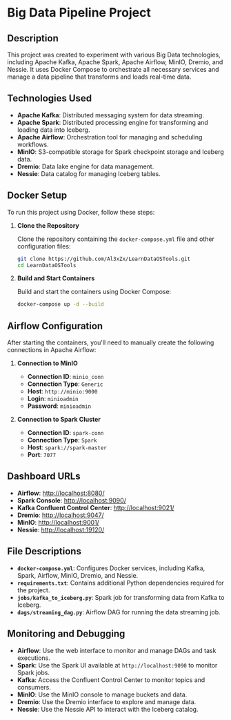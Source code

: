 # Big Data Pipeline Project

## Description

This project was created to experiment with various Big Data technologies, including Apache Kafka, Apache Spark, Apache Airflow, MinIO, Dremio, and Nessie. It uses Docker Compose to orchestrate all necessary services and manage a data pipeline that transforms and loads real-time data.

## Technologies Used

- **Apache Kafka**: Distributed messaging system for data streaming.
- **Apache Spark**: Distributed processing engine for transforming and loading data into Iceberg.
- **Apache Airflow**: Orchestration tool for managing and scheduling workflows.
- **MinIO**: S3-compatible storage for Spark checkpoint storage and Iceberg data.
- **Dremio**: Data lake engine for data management.
- **Nessie**: Data catalog for managing Iceberg tables.


## Docker Setup

To run this project using Docker, follow these steps:

1. **Clone the Repository**

   Clone the repository containing the `docker-compose.yml` file and other configuration files:

   ```bash
   git clone https://github.com/Al3xZx/LearnDataOSTools.git
   cd LearnDataOSTools
   ```
   
2. **Build and Start Containers**

    Build and start the containers using Docker Compose:

    ```bash
    docker-compose up -d --build
    ```
   
## Airflow Configuration

After starting the containers, you'll need to manually create the following connections in Apache Airflow:

1. **Connection to MinIO**

   - **Connection ID**: `minio_conn`
   - **Connection Type**: `Generic`
   - **Host**: `http://minio:9000`
   - **Login**: `minioadmin`
   - **Password**: `minioadmin`

2. **Connection to Spark Cluster**

   - **Connection ID**: `spark-conn`
   - **Connection Type**: `Spark`
   - **Host**: `spark://spark-master`
   - **Port**: `7077`

## Dashboard URLs

- **Airflow**: [http://localhost:8080/](http://localhost:8080/)
- **Spark Console**: [http://localhost:9090/](http://localhost:9090/)
- **Kafka Confluent Control Center**: [http://localhost:9021/](http://localhost:9021/)
- **Dremio**: [http://localhost:9047/](http://localhost:9047/)
- **MinIO**: [http://localhost:9001/](http://localhost:9001/)
- **Nessie**: [http://localhost:19120/](http://localhost:19120/)

## File Descriptions

- **`docker-compose.yml`**: Configures Docker services, including Kafka, Spark, Airflow, MinIO, Dremio, and Nessie.
- **`requirements.txt`**: Contains additional Python dependencies required for the project.
- **`jobs/kafka_to_iceberg.py`**: Spark job for transforming data from Kafka to Iceberg.
- **`dags/streaming_dag.py`**: Airflow DAG for running the data streaming job.

## Monitoring and Debugging

- **Airflow**: Use the web interface to monitor and manage DAGs and task executions.
- **Spark**: Use the Spark UI available at `http://localhost:9090` to monitor Spark jobs.
- **Kafka**: Access the Confluent Control Center to monitor topics and consumers.
- **MinIO**: Use the MinIO console to manage buckets and data.
- **Dremio**: Use the Dremio interface to explore and manage data.
- **Nessie**: Use the Nessie API to interact with the Iceberg catalog.

